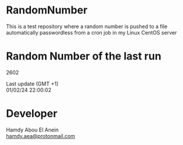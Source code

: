 # RandomNumber    
This is a test repository where a random number is pushed to a file automatically passwordless from a cron job in my Linux CentOS server    
# Random Number of the last run   
2602
      
Last update (GMT +1)    
01/02/24 22:00:02
# Developer    
Hamdy Abou El Anein   
hamdy.aea@protonmail.com
